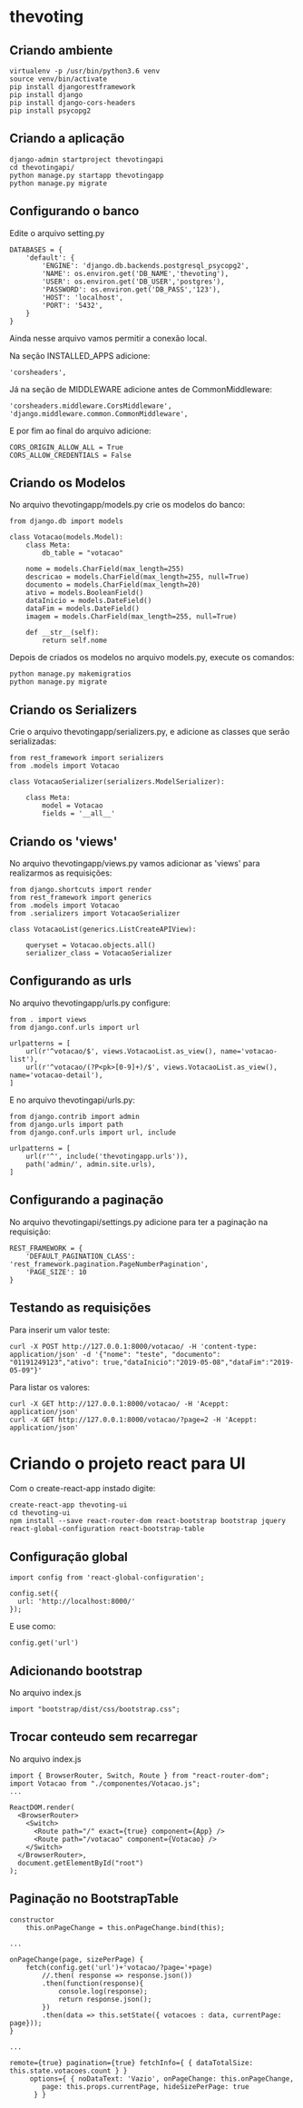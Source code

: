 # thevoting

## Criando ambiente

```
virtualenv -p /usr/bin/python3.6 venv
source venv/bin/activate
pip install djangorestframework
pip install django
pip install django-cors-headers
pip install psycopg2
```

## Criando a aplicação

```
django-admin startproject thevotingapi
cd thevotingapi/
python manage.py startapp thevotingapp
python manage.py migrate
```

## Configurando o banco

Edite o arquivo setting.py

```
DATABASES = {
    'default': {
        'ENGINE': 'django.db.backends.postgresql_psycopg2',
        'NAME': os.environ.get('DB_NAME','thevoting'),
        'USER': os.environ.get('DB_USER','postgres'),
        'PASSWORD': os.environ.get('DB_PASS','123'),
        'HOST': 'localhost',
        'PORT': '5432',
    }
}
```

Ainda nesse arquivo vamos permitir a conexão local.

Na seção INSTALLED_APPS adicione:
```
'corsheaders',
```
Já na seção de MIDDLEWARE adicione antes de CommonMiddleware:

```
'corsheaders.middleware.CorsMiddleware',
'django.middleware.common.CommonMiddleware',
```
E por fim ao final do arquivo adicione:

```
CORS_ORIGIN_ALLOW_ALL = True
CORS_ALLOW_CREDENTIALS = False
```

## Criando os Modelos

No arquivo thevotingapp/models.py crie os modelos do banco:

```
from django.db import models

class Votacao(models.Model):
    class Meta:
        db_table = "votacao"

    nome = models.CharField(max_length=255)
    descricao = models.CharField(max_length=255, null=True)
    documento = models.CharField(max_length=20)
    ativo = models.BooleanField()
    dataInicio = models.DateField()
    dataFim = models.DateField()
    imagem = models.CharField(max_length=255, null=True)

    def __str__(self):
        return self.nome
```

Depois de criados os modelos no arquivo models.py, execute os comandos:

```
python manage.py makemigratios
python manage.py migrate
```

##  Criando os Serializers

Crie o arquivo thevotingapp/serializers.py, e adicione as classes que serão serializadas:

```
from rest_framework import serializers
from .models import Votacao

class VotacaoSerializer(serializers.ModelSerializer):

    class Meta:
        model = Votacao
        fields = '__all__'
```
##  Criando os 'views'

No arquivo thevotingapp/views.py vamos adicionar as 'views' para realizarmos as requisições:

```
from django.shortcuts import render
from rest_framework import generics
from .models import Votacao
from .serializers import VotacaoSerializer

class VotacaoList(generics.ListCreateAPIView):

    queryset = Votacao.objects.all()
    serializer_class = VotacaoSerializer
```

## Configurando as urls

No arquivo thevotingapp/urls.py configure:

```
from . import views
from django.conf.urls import url

urlpatterns = [
    url(r'^votacao/$', views.VotacaoList.as_view(), name='votacao-list'),
    url(r'^votacao/(?P<pk>[0-9]+)/$', views.VotacaoList.as_view(), name='votacao-detail'),
]
```

E no arquivo thevotingapi/urls.py:

```
from django.contrib import admin
from django.urls import path
from django.conf.urls import url, include

urlpatterns = [
    url(r'^', include('thevotingapp.urls')),
    path('admin/', admin.site.urls),
]
```

## Configurando a paginação

No arquivo thevotingapi/settings.py adicione para ter a paginação na requisição:

```
REST_FRAMEWORK = {
    'DEFAULT_PAGINATION_CLASS': 'rest_framework.pagination.PageNumberPagination',
    'PAGE_SIZE': 10
}
```

## Testando as requisições

Para inserir um valor teste:

```
curl -X POST http://127.0.0.1:8000/votacao/ -H 'content-type: application/json' -d '{"nome": "teste", "documento": "01191249123","ativo": true,"dataInicio":"2019-05-08","dataFim":"2019-05-09"}'
```

Para listar os valores:
```
curl -X GET http://127.0.0.1:8000/votacao/ -H 'Aceppt: application/json'
curl -X GET http://127.0.0.1:8000/votacao/?page=2 -H 'Aceppt: application/json'
```


# Criando o projeto react para UI

Com o create-react-app instado digite:

```
create-react-app thevoting-ui
cd thevoting-ui
npm install --save react-router-dom react-bootstrap bootstrap jquery react-global-configuration react-bootstrap-table
```

## Configuração global 

```
import config from 'react-global-configuration';

config.set({ 
  url: 'http://localhost:8000/'
});
```

E use como:
```
config.get('url')
```

## Adicionando bootstrap
No arquivo index.js
```
import "bootstrap/dist/css/bootstrap.css";
```

## Trocar conteudo sem recarregar
No arquivo index.js

```
import { BrowserRouter, Switch, Route } from "react-router-dom";
import Votacao from "./componentes/Votacao.js";
...

ReactDOM.render(
  <BrowserRouter>
    <Switch>
      <Route path="/" exact={true} component={App} />
      <Route path="/votacao" component={Votacao} />
    </Switch>
  </BrowserRouter>,
  document.getElementById("root")
);
```

## Paginação no BootstrapTable
```
constructor
    this.onPageChange = this.onPageChange.bind(this);

...

onPageChange(page, sizePerPage) {
    fetch(config.get('url')+'votacao/?page='+page)
        //.then( response => response.json())
        .then(function(response){
            console.log(response);
            return response.json();
        })
        .then(data => this.setState({ votacoes : data, currentPage: page}));
}

...    

remote={true} pagination={true} fetchInfo={ { dataTotalSize: this.state.votacoes.count } }
     options={ { noDataText: 'Vazio', onPageChange: this.onPageChange,
        page: this.props.currentPage, hideSizePerPage: true
      } }
```
